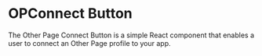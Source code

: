 # OPConnect Button

The Other Page Connect Button is a simple React component that enables a user to connect an Other Page profile to your app.
